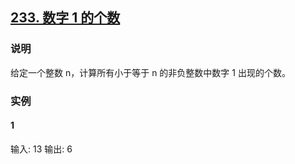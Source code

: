 ## [233. 数字 1 的个数](https://leetcode-cn.com/problems/number-of-digit-one/)

### 说明
给定一个整数 n，计算所有小于等于 n 的非负整数中数字 1 出现的个数。

### 实例
#### 1
输入: 13
输出: 6